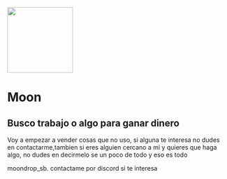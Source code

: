 <!DOCTYPE html>
<html>
<head>
</head>
<body>
<img src="https://img.freepik.com/free-vector/moon-with-stars_98292-1046.jpg?w=360" width="150" /> 
<h1>Moon</h1>
<h2> Busco trabajo o algo para ganar dinero </h2>
<p>
Voy a empezar a vender cosas que no uso,
  si alguna te interesa no dudes en contactarme,tambien si eres alguien cercano a mi y quieres que haga algo,
  no dudes en decirmelo se un poco de todo y eso es todo 

</p>
<p> moondrop_sb. contactame por discord si te interesa </p>


</body>
</html>



